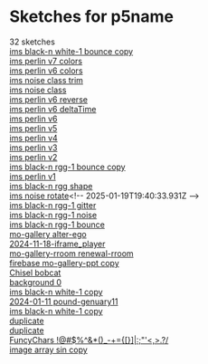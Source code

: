 # Sketches for p5name
32 sketches  
[ims black-n white-1 bounce copy](https://editor.p5js.org/p5name/sketches/yeNilEnD4)<!-- 2025-02-13T15:40:30.202Z -->  
[ims perlin v7 colors](https://editor.p5js.org/p5name/sketches/p261KC1ow)<!-- 2025-01-23T17:31:28.106Z -->  
[ims perlin v6 colors](https://editor.p5js.org/p5name/sketches/Xqty0l39k)<!-- 2025-01-23T16:54:26.080Z -->  
[ims noise class trim](https://editor.p5js.org/p5name/sketches/MK6RGpvmi)<!-- 2025-01-23T14:47:24.102Z -->  
[ims noise class](https://editor.p5js.org/p5name/sketches/TU9CrJ1di)<!-- 2025-01-23T14:31:24.906Z -->  
[ims perlin v6 reverse](https://editor.p5js.org/p5name/sketches/ev0PtLO79)<!-- 2025-01-23T14:18:23.754Z -->  
[ims perlin v6 deltaTime](https://editor.p5js.org/p5name/sketches/LLhJrWagm)<!-- 2025-01-23T13:50:32.491Z -->  
[ims perlin v6](https://editor.p5js.org/p5name/sketches/tukMKmuXP)<!-- 2025-01-23T13:30:52.667Z -->  
[ims perlin v5](https://editor.p5js.org/p5name/sketches/eQfSExLDa)<!-- 2025-01-23T13:27:26.217Z -->  
[ims perlin v4](https://editor.p5js.org/p5name/sketches/FdAetYG8Y)<!-- 2025-01-23T13:05:38.865Z -->  
[ims perlin v3](https://editor.p5js.org/p5name/sketches/tBsa6f3od)<!-- 2025-01-23T13:00:43.496Z -->  
[ims perlin v2](https://editor.p5js.org/p5name/sketches/Ce9F9d_lu)<!-- 2025-01-23T02:00:50.744Z -->  
[ims black-n rgg-1 bounce copy](https://editor.p5js.org/p5name/sketches/LYxwpUWAG)<!-- 2025-01-21T22:48:27.088Z -->  
[ims perlin v1](https://editor.p5js.org/p5name/sketches/h2G8X82wt)<!-- 2025-01-20T23:44:26.989Z -->  
[ims black-n rgg shape](https://editor.p5js.org/p5name/sketches/E_hAnmkzr)<!-- 2025-01-19T22:36:37.259Z -->  
[ims noise rotate](https://editor.p5js.org/p5name/sketches/ZO-2p0H5_)<!-- 2025-01-19T19:40:33.931Z -->  
[ims black-n rgg-1 gitter](https://editor.p5js.org/p5name/sketches/IfOxC4gMZ)<!-- 2025-01-19T01:40:36.180Z -->  
[ims black-n rgg-1 noise](https://editor.p5js.org/p5name/sketches/vlm26-OWl)<!-- 2025-01-19T01:35:36.899Z -->  
[ims black-n rgg-1 bounce](https://editor.p5js.org/p5name/sketches/bpUutVbYo)<!-- 2025-01-18T22:02:18.220Z -->  
[mo-gallery alter-ego](https://editor.p5js.org/p5name/sketches/9GXXTQNgP)<!-- 2024-12-11T00:37:55.372Z -->  
[2024-11-18-iframe\_player](https://editor.p5js.org/p5name/sketches/-OQnvyyVX)<!-- 2024-11-18T22:44:23.062Z -->  
[mo-gallery-rroom renewal-rroom](https://editor.p5js.org/p5name/sketches/td6gIUqHZ)<!-- 2024-11-18T16:19:19.263Z -->  
[firebase mo-gallery-ppt copy](https://editor.p5js.org/p5name/sketches/8jzqiCbbk)<!-- 2024-10-31T13:40:17.433Z -->  
[Chisel bobcat](https://editor.p5js.org/p5name/sketches/ySQ-S2O5d)<!-- 2024-09-23T15:01:06.373Z -->  
[background     0](https://editor.p5js.org/p5name/sketches/NAReIkM1c)<!-- 2024-04-14T18:27:00.480Z -->  
[ims black-n white-1 copy](https://editor.p5js.org/p5name/sketches/nvk_blNlZ)<!-- 2024-03-08T11:11:05.545Z -->  
[2024-01-11 pound-genuary11](https://editor.p5js.org/p5name/sketches/zSFx_e8ZD)<!-- 2024-03-08T10:59:11.911Z -->  
[ims black-n white-1 copy](https://editor.p5js.org/p5name/sketches/OX8NM-0MQ)<!-- 2024-01-26T03:26:39.630Z -->  
[duplicate](https://editor.p5js.org/p5name/sketches/TdzEIUUD5)<!-- 2023-12-29T04:05:50.796Z -->  
[duplicate](https://editor.p5js.org/p5name/sketches/kWtHbrdjf)<!-- 2023-12-29T04:05:43.114Z -->  
[FuncyChars \!@\#$%^&\*()\_-+=\{\[\}\]\|\:;"'\<,\>.?/](https://editor.p5js.org/p5name/sketches/8fkJQUg8Y)<!-- 2023-12-29T03:05:08.625Z -->  
[image  array sin copy](https://editor.p5js.org/p5name/sketches/3K6pk1kI6)<!-- 2023-12-28T23:30:12.432Z -->  